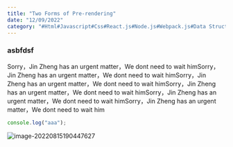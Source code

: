 ```yaml
---
title: "Two Forms of Pre-rendering"
date: "12/09/2022"
category: "#Html#Javascript#Css#React.js#Node.js#Webpack.js#Data Structure#Network#OS#Html#Javascript#Css#React.js"
---
```


### asbfdsf

Sorry，Jin Zheng has an urgent matter，We dont need to wait himSorry，Jin Zheng has an urgent matter，We dont need to wait himSorry，Jin Zheng has an urgent matter，We dont need to wait himSorry，Jin Zheng has an urgent matter，We dont need to wait himSorry，Jin Zheng has an urgent matter，We dont need to wait himSorry，Jin Zheng has an urgent matter，We dont need to wait him

```javascript
console.log("aaa");
```

![image-20220815190447627](/posts/Sorry/image-20220815190447627.png)

